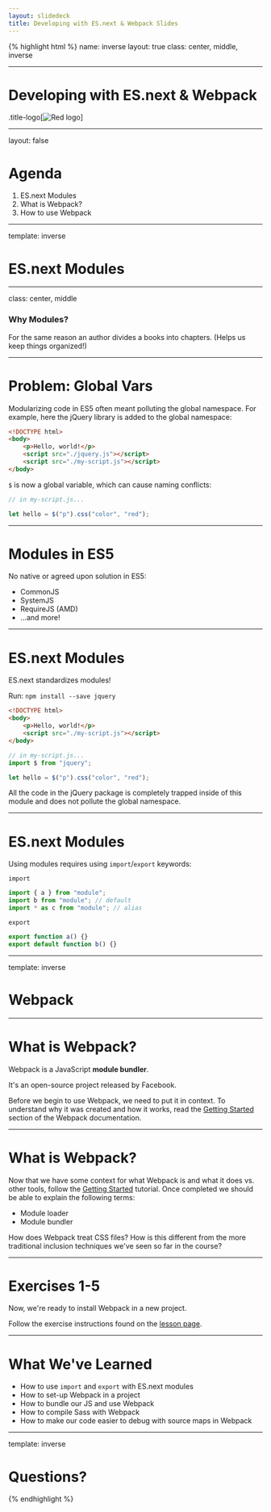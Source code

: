 ```yaml
---
layout: slidedeck
title: Developing with ES.next & Webpack Slides
---
```


{% highlight html %}
name: inverse
layout: true
class: center, middle, inverse

---

# Developing with ES.next & Webpack

.title-logo[![Red logo](/public/img/red-logo-white.svg)]

---

layout: false

# Agenda

1.  ES.next Modules
2.  What is Webpack?
3.  How to use Webpack

---

template: inverse

# ES.next Modules

---

class: center, middle

### Why Modules?

For the same reason an author divides a books into chapters. (Helps us keep things organized!)

---

# Problem: Global Vars

Modularizing code in ES5 often meant polluting the global namespace. For example, here the jQuery library is added to the global namespace:

```html
<!DOCTYPE html>
<body>
	<p>Hello, world!</p>
	<script src="./jquery.js"></script>
	<script src="./my-script.js"></script>
</body>
```

`$` is now a global variable, which can cause naming conflicts:

```js
// in my-script.js...

let hello = $("p").css("color", "red");
```

---

# Modules in ES5

No native or agreed upon solution in ES5:

* CommonJS
* SystemJS
* RequireJS (AMD)
* ...and more!

---

# ES.next Modules

ES.next standardizes modules!

Run: `npm install --save jquery`

```html
<!DOCTYPE html>
<body>
	<p>Hello, world!</p>
	<script src="./my-script.js"></script>
</body>
```

```js
// in my-script.js...
import $ from "jquery";

let hello = $("p").css("color", "red");
```

All the code in the jQuery package is completely trapped inside of this module and does not pollute the global namespace.

---

# ES.next Modules

Using modules requires using `import`/`export` keywords:

`import`

```js
import { a } from "module";
import b from "module"; // default
import * as c from "module"; // alias
```

`export`

```js
export function a() {}
export default function b() {}
```

---

template: inverse

# Webpack

---

# What is Webpack?

Webpack is a JavaScript **module bundler**.

It's an open-source project released by Facebook.

Before we begin to use Webpack, we need to put it in context. To understand why it was created and how it works, read the [Getting Started](https://webpack.js.org/concepts/) section of the Webpack documentation.

---

# What is Webpack?

Now that we have some context for what Webpack is and what it does vs. other tools, follow the [Getting Started](https://webpack.js.org/concepts/)
tutorial. Once completed we should be able to explain the following terms:

* Module loader
* Module bundler

How does Webpack treat CSS files? How is this different from the more traditional inclusion techniques we've seen so far in the course?

---

# Exercises 1-5

Now, we're ready to install Webpack in a new project.

Follow the exercise instructions found on the [lesson page](/lesson/developing-with-es-next-webpack/).

---

# What We've Learned

* How to use `import` and `export` with ES.next modules
* How to set-up Webpack in a project
* How to bundle our JS and use Webpack
* How to compile Sass with Webpack
* How to make our code easier to debug with source maps in Webpack

---

template: inverse

# Questions?

{% endhighlight %}
